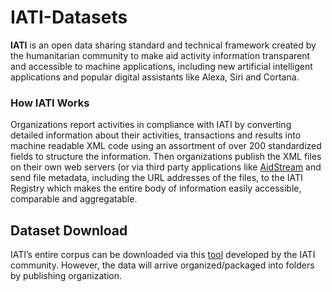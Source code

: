 # IATI-Datasets
**IATI** is an open data sharing standard and technical framework created by the humanitarian community to make aid activity information transparent and accessible to machine applications, including new artificial intelligent applications and popular digital assistants like Alexa, Siri and Cortana.
### How IATI Works
Organizations report activities in compliance with IATI by converting detailed information about their activities, transactions and results into machine readable XML code using an assortment of over 200 standardized fields to structure the information. Then organizations publish the XML files on their own web servers (or via third party applications like [AidStream](https://aidstream.org/) and send file metadata, including the URL addresses of the files, to the IATI Registry which makes the entire body of information easily accessible, comparable and aggregatable.
## Dataset Download
IATI’s entire corpus can be downloaded via this [tool](https://github.com/andylolz/iati-data-dump) developed by the IATI community. However, the data will arrive organized/packaged into folders by publishing organization.
